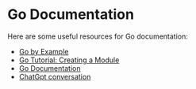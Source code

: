 # Go Documentation

Here are some useful resources for Go documentation:

- [Go by Example](https://gobyexample.com/arrays)
- [Go Tutorial: Creating a Module](https://go.dev/doc/tutorial/create-module)
- [Go Documentation](https://pkg.go.dev/)
- [ChatGpt conversation](https://chat.openai.com/c/4a7fd464-2306-420a-b9f8-a1984b9c6f40)
